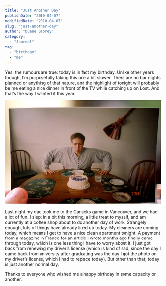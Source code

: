 ```yaml
---
title: "Just Another Day"
publishDate: "2010-04-07"
modifiedDate: "2010-04-07"
slug: "just-another-day"
author: "Duane Storey"
category:
  - "Journal"
tag:
  - "birthday"
  - "me"
---
```


Yes, the rumours are true: today is in fact my birthday. Unlike other years though, I’m purposefully taking this one a bit slower. There are no bar nights planned or anything of that nature, and the highlight of tonight will probably be me eating a nice dinner in front of the TV while catching up on Lost. And that’s the way I wanted it this year.

[![Birthday](_images/just-another-day-1.jpg)](http://www.flickr.com/photos/duanestorey/444555585/)

Last night my dad took me to the Canucks game in Vancouver, and we had a lot of fun. I slept in a bit this morning, a little treat to myself, and am currently at a coffee shop about to do another day of work. Strangely enough, lots of things have already lined up today. My cleaners are coming today, which means I get to have a nice clean apartment tonight. A payment from a magazine in France for an article I wrote months ago finally came through today, which is one less thing I have to worry about it. I just got back from renewing my driver’s license (which is kind of sad, since the day I came back from university after graduating was the day I got the photo on my driver’s license, which I had to replace today). But other than that, today is just another normal day.

Thanks to everyone who wished me a happy birthday in some capacity or another.